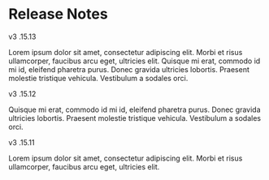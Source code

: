 # Release Notes

<div class="release-notes-container">
  <div class="release-notes">
    <div class="version">
      <span class="square-version">v3</span>
      <span>.15.13</span>
    </div>
    <p class="content-release-notes">Lorem ipsum dolor sit amet, consectetur adipiscing elit. Morbi et risus ullamcorper, faucibus arcu eget, ultricies elit. Quisque mi erat, commodo id mi id, eleifend pharetra purus. Donec gravida ultricies lobortis. Praesent molestie tristique vehicula. Vestibulum a sodales orci.</p>
  </div>
  <div class="release-notes">
    <div class="version">
      <span class="square-version">v3</span>
      <span>.15.12</span>
    </div>
    <p class="content-release-notes">Quisque mi erat, commodo id mi id, eleifend pharetra purus. Donec gravida ultricies lobortis. Praesent molestie tristique vehicula. Vestibulum a sodales orci.</p>
  </div>
  <div class="release-notes">
    <div class="version">
      <span class="square-version">v3</span>
      <span>.15.11</span>
    </div>
    <p class="content-release-notes">Lorem ipsum dolor sit amet, consectetur adipiscing elit. Morbi et risus ullamcorper, faucibus arcu eget, ultricies elit. </p>
  </div>
</div>
